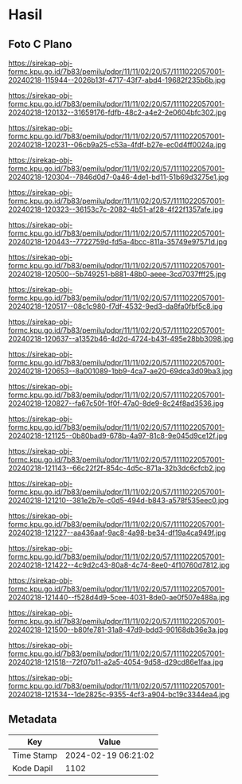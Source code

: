# Hasil

## Foto C Plano

https://sirekap-obj-formc.kpu.go.id/7b83/pemilu/pdpr/11/11/02/20/57/1111022057001-20240218-115944--2026b13f-4717-43f7-abd4-19682f235b6b.jpg

https://sirekap-obj-formc.kpu.go.id/7b83/pemilu/pdpr/11/11/02/20/57/1111022057001-20240218-120132--31659176-fdfb-48c2-a4e2-2e0604bfc302.jpg

https://sirekap-obj-formc.kpu.go.id/7b83/pemilu/pdpr/11/11/02/20/57/1111022057001-20240218-120231--06cb9a25-c53a-4fdf-b27e-ec0d4ff0024a.jpg

https://sirekap-obj-formc.kpu.go.id/7b83/pemilu/pdpr/11/11/02/20/57/1111022057001-20240218-120304--7846d0d7-0a46-4de1-bd11-51b69d3275e1.jpg

https://sirekap-obj-formc.kpu.go.id/7b83/pemilu/pdpr/11/11/02/20/57/1111022057001-20240218-120323--36153c7c-2082-4b51-af28-4f22f1357afe.jpg

https://sirekap-obj-formc.kpu.go.id/7b83/pemilu/pdpr/11/11/02/20/57/1111022057001-20240218-120443--7722759d-fd5a-4bcc-811a-35749e97571d.jpg

https://sirekap-obj-formc.kpu.go.id/7b83/pemilu/pdpr/11/11/02/20/57/1111022057001-20240218-120500--5b749251-b881-48b0-aeee-3cd7037fff25.jpg

https://sirekap-obj-formc.kpu.go.id/7b83/pemilu/pdpr/11/11/02/20/57/1111022057001-20240218-120517--08c1c980-f7df-4532-9ed3-da8fa0fbf5c8.jpg

https://sirekap-obj-formc.kpu.go.id/7b83/pemilu/pdpr/11/11/02/20/57/1111022057001-20240218-120637--a1352b46-4d2d-4724-b43f-495e28bb3098.jpg

https://sirekap-obj-formc.kpu.go.id/7b83/pemilu/pdpr/11/11/02/20/57/1111022057001-20240218-120653--8a001089-1bb9-4ca7-ae20-69dca3d09ba3.jpg

https://sirekap-obj-formc.kpu.go.id/7b83/pemilu/pdpr/11/11/02/20/57/1111022057001-20240218-120827--fa67c50f-1f0f-47a0-8de9-8c24f8ad3536.jpg

https://sirekap-obj-formc.kpu.go.id/7b83/pemilu/pdpr/11/11/02/20/57/1111022057001-20240218-121125--0b80bad9-678b-4a97-81c8-9e045d9ce12f.jpg

https://sirekap-obj-formc.kpu.go.id/7b83/pemilu/pdpr/11/11/02/20/57/1111022057001-20240218-121143--66c22f2f-854c-4d5c-871a-32b3dc6cfcb2.jpg

https://sirekap-obj-formc.kpu.go.id/7b83/pemilu/pdpr/11/11/02/20/57/1111022057001-20240218-121210--381e2b7e-c0d5-494d-b843-a578f535eec0.jpg

https://sirekap-obj-formc.kpu.go.id/7b83/pemilu/pdpr/11/11/02/20/57/1111022057001-20240218-121227--aa436aaf-9ac8-4a98-be34-df19a4ca949f.jpg

https://sirekap-obj-formc.kpu.go.id/7b83/pemilu/pdpr/11/11/02/20/57/1111022057001-20240218-121422--4c9d2c43-80a8-4c74-8ee0-4f10760d7812.jpg

https://sirekap-obj-formc.kpu.go.id/7b83/pemilu/pdpr/11/11/02/20/57/1111022057001-20240218-121440--f528d4d9-5cee-4031-8de0-ae0f507e488a.jpg

https://sirekap-obj-formc.kpu.go.id/7b83/pemilu/pdpr/11/11/02/20/57/1111022057001-20240218-121500--b80fe781-31a8-47d9-bdd3-90168db36e3a.jpg

https://sirekap-obj-formc.kpu.go.id/7b83/pemilu/pdpr/11/11/02/20/57/1111022057001-20240218-121518--72f07b11-a2a5-4054-9d58-d29cd86e1faa.jpg

https://sirekap-obj-formc.kpu.go.id/7b83/pemilu/pdpr/11/11/02/20/57/1111022057001-20240218-121534--1de2825c-9355-4cf3-a904-bc19c3344ea4.jpg


## Metadata

| Key        | Value               |
| ---------- | ------------------- |
| Time Stamp | 2024-02-19 06:21:02 |
| Kode Dapil | 1102                |



